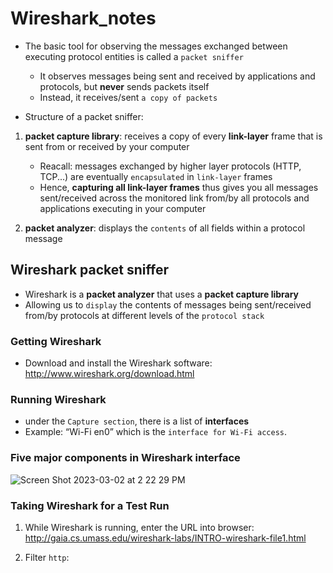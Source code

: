 # Wireshark_notes

- The basic tool for observing the messages exchanged between executing protocol entities is called a `packet sniffer`
    - It observes messages being sent and received by applications and protocols, but **never** sends packets itself
    - Instead, it receives/sent `a copy of packets`

- Structure of a packet sniffer:
1. **packet capture library**: receives a copy of every **link-layer** frame that is sent from or received by your computer
    - Reacall: messages exchanged by higher layer protocols (HTTP, TCP...) are eventually `encapsulated` in `link-layer` frames
    - Hence, **capturing all link-layer frames** thus gives you all messages sent/received across the monitored link from/by all protocols and applications executing in your computer

2. **packet analyzer**: displays the `contents` of all fields within a protocol message

## Wireshark packet sniffer
- Wireshark is a **packet analyzer** that uses a **packet capture library**
- Allowing us to `display` the contents of messages being sent/received from/by protocols at different levels of the `protocol stack`

### Getting Wireshark
- Download and install the Wireshark software: http://www.wireshark.org/download.html

### Running Wireshark
- under the `Capture section`, there is a list of **interfaces**
- Example: “Wi-Fi en0” which is the `interface for Wi-Fi access`. 

### Five major components in Wireshark interface 
![Screen Shot 2023-03-02 at 2 22 29 PM](https://user-images.githubusercontent.com/75557717/222572975-fc6ceb81-7aef-4f15-bc69-a757bd84ba72.png)

### Taking Wireshark for a Test Run
1. While Wireshark is running, enter the URL into browser: http://gaia.cs.umass.edu/wireshark-labs/INTRO-wireshark-file1.html

2. Filter `http`: